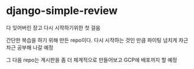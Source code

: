 # django-simple-review
다 잊어버린 장고 다시 시작하기위한 첫 걸음

간단한 복습을 하기 위해 만든 repo이다. 
다시 시작하는 것인 만큼 파이팅 넘치게 차근차근 공부해 나갈 예정

그 다음 repo는 계시판을 좀 더 체계적으로 만들어보고 GCP에 배포까지 할 예정
